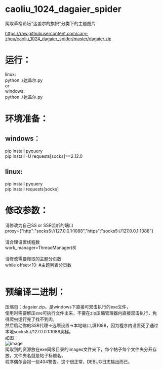 # caoliu_1024_dagaier_spider
爬取草榴论坛"达盖尔的旗帜"分类下的主题图片<br>

https://raw.githubusercontent.com/cary-zhou/caoliu_1024_dagaier_spider/master/dagaier.zip

运行：
=========
linux:<br>
python ./达盖尔.py<br>
or<br>
windows:<br>
python .\达盖尔.py<br>


环境准备：
=========
windows：<br>
---------
pip install pyquery<br>
pip install -U requests[socks]==2.12.0<br>

linux:<br>
---------
pip install pyquery<br>
pip install requests[socks]<br>


修改参数：<br>
=========
请修改为自己SS or SSR监听的端口<br>
proxy={"http":"socks5://127.0.0.1:1088","https":"socks5://127.0.0.1:1088"}<br>
<br>
请合理设置线程数<br>
work_manager=ThreadManager(8)<br>
<br>
请修改需要爬取的主题分页数<br>
while offset<10: #主题列表分页数<br>
<br>

预编译二进制：
=========
压缩包：dagaier.zip，是windows下直接可双击执行的exe文件，<br>
使用时需要解压exe可执行文件出来，不要在zip压缩管理器内直接双击执行，免得爬虫运行完了找不到肉。<br>
然后启动你的SSR代理->选项设置->本地端口,填1088，因为程序内设置死了通过本地socks5://127.0.0.1:1088爬梯。<br>
如图：<br>
![image](https://github.com/cary-zhou/caoliu_1024_dagaier_spider/raw/master/snapshot/snap1.png)
<br>爬取到的资源放在exe同级目录的images文件夹下，每个帖子每个文件夹分开存放，文件夹名就是帖子标题名。<br>
程序偶尔会报一些404警告，这个很正常，DEBUG日志输出而已。<br>

